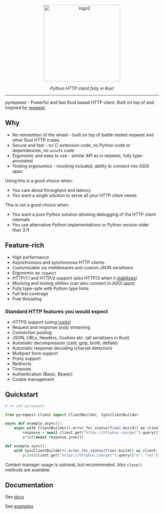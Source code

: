 <p align="center">
    <img width="250" alt="logo2" src="https://github.com/user-attachments/assets/d93f91bd-5f2e-4fbc-80be-1b3344433853" />
</p>

<p align="center">
    <em>Python HTTP client fully in Rust</em>
</p>

---

pyreqwest - Powerful and fast Rust based HTTP client. Built on top of and inspired by [reqwest](https://github.com/seanmonstar/reqwest).

## Why

- No reinvention of the wheel - built on top of battle-tested reqwest and other Rust HTTP crates
- Secure and fast - no C-extension code, no Python code or dependencies, no `unsafe` code
- Ergonomic and easy to use - similar API as in reqwest, fully type-annotated
- Testing ergonomics - mocking included, ability to connect into ASGI apps

Using this is a good choice when:

- You care about throughput and latency
- You want a single solution to serve all your HTTP client needs

This is not a good choice when:

- You want a pure Python solution allowing debugging of the HTTP client internals
- You use alternative Python implementations or Python version older than 3.11

## Feature-rich

- High performance
- Asynchronous and synchronous HTTP clients
- Customizable via middlewares and custom JSON serializers
- Ergonomic as `reqwest`
- HTTP/1.1 and HTTP/2 support (also HTTP/3 when it [stabilizes](https://docs.rs/reqwest/latest/reqwest/#unstable-features))
- Mocking and testing utilities (can also connect to ASGI apps)
- Fully type-safe with Python type hints
- Full test coverage
- Free threading

### Standard HTTP features you would expect

- HTTPS support (using [rustls](https://github.com/rustls/rustls))
- Request and response body streaming
- Connection pooling
- JSON, URLs, Headers, Cookies etc. (all serializers in Rust)
- Automatic decompression (zstd, gzip, brotli, deflate)
- Automatic response decoding (charset detection)
- Multipart form support
- Proxy support
- Redirects
- Timeouts
- Authentication (Basic, Bearer)
- Cookie management

## Quickstart

```python
# uv add pyreqwest

from pyreqwest.client import ClientBuilder, SyncClientBuilder

async def example_async():
    async with ClientBuilder().error_for_status(True).build() as client:
        response = await client.get("https://httpbun.com/get").query({"q": "val"}).build().send()
        print(await response.json())        

def example_sync():
    with SyncClientBuilder().error_for_status(True).build() as client:
        print(client.get("https://httpbun.com/get").query({"q": "val"}).build().send().json())
```

Context manager usage is optional, but recommended. Also `close()` methods are available.

## Documentation

See [docs](https://markussintonen.github.io/pyreqwest/pyreqwest.html)

See [examples](https://github.com/MarkusSintonen/pyreqwest/tree/main/examples)
